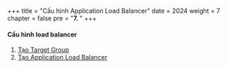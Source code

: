+++
title = "Cấu hình Application Load Balancer"
date = 2024
weight = 7
chapter = false
pre = "<b>7. </b>"
+++

#### Cấu hình load balancer

1. [Tạo Target Group](1-create-tg)
2. [Tạo Application Load Balancer](2-create-alb)
